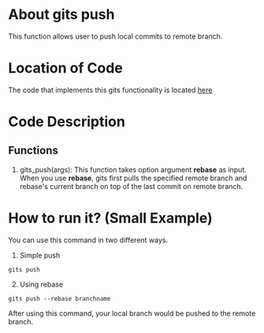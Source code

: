 # About gits push
This function allows user to push local commits to remote branch.

# Location of Code
The code that implements this gits functionality is located [here](https://github.com/harshitpatel96/GITS/blob/master/code/gits_push.py)

# Code Description
## Functions
1. gits_push(args):
This function takes option argument **rebase** as input. When you use **rebase**, gits first pulls the specified remote branch and rebase's current branch on top of the last commit on remote branch.

# How to run it? (Small Example)
You can use this command in two different ways.
1) Simple push
```
gits push
```
2) Using rebase
```
gits push --rebase branchname
```
After using this command, your local branch would be pushed to the remote branch.
